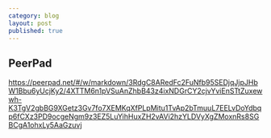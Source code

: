 ```yaml
---
category: blog
layout: post
published: true
---
```

## PeerPad
https://peerpad.net/#/w/markdown/3RdgC8ARedFc2FuNfb95SEDjqJjpJHbW1Bbu6yUcjKy2/4XTTM6n1pVSuAnZhbB43z4ixNDGrCY2cjvYviEnSTtZuxewwh-K3TgV2gbBG9XGetz3Gv7fo7XEMKqXfPLpMitu1TvAp2bTmuuL7EELvDoYdbqp6fCXz3PD9ocgeNgm9z3EZ5LuYihHuxZH2vAVi2hzYLDVyXgZMoxnRs8SGBCgA1ohxLy5AaGzuvj